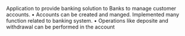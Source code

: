 Application to provide banking solution to Banks to manage customer accounts.
• Accounts can be created and manged. Implemented many function related to banking system.
• Operations like deposite and withdrawal can be performed in the account
